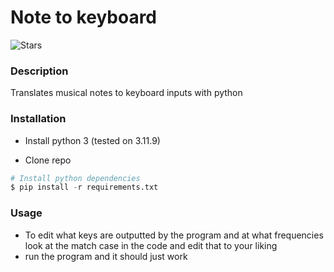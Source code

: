 # Note to keyboard

![Stars](https://img.shields.io/github/stars/grafitely/Note-to-keyboard)

### Description

Translates musical notes to keyboard inputs with python

### Installation

- Install python 3 (tested on 3.11.9)

- Clone repo
```python
# Install python dependencies
$ pip install -r requirements.txt
```

### Usage

- To edit what keys are outputted by the program and at what frequencies look at the match case in the code and edit that to your liking
- run the program and it should just work
